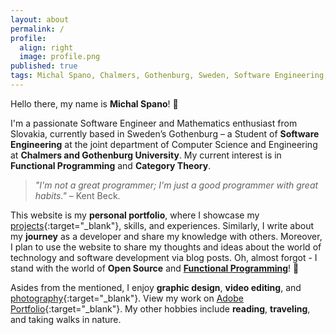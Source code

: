 ```yaml
---
layout: about
permalink: /
profile:
  align: right
  image: profile.png
published: true
tags: Michal Spano, Chalmers, Gothenburg, Sweden, Software Engineering, Software Developer, Functional Programming, Category Theory
---
```


Hello there, my name is **Michal Spano**! &#128075;

I'm a passionate Software Engineer and Mathematics enthusiast from Slovakia, currently based in Sweden’s Gothenburg – a Student of **Software Engineering** at the joint department of Computer Science and Engineering at **Chalmers and Gothenburg University**. My current interest is in **Functional Programming** and **Category Theory**.

> _"I'm not a great programmer; I'm just a good programmer with great habits."_ – Kent Beck.

This website is my **personal portfolio**, where I showcase my [projects](https://github.com/michalspano){:target="_blank"}, skills, and experiences. Similarly, I write about my **journey** as a developer and share my knowledge with others. Moreover, I plan to use the website to share my thoughts and ideas about the world of technology and software development via blog posts. Oh, almost forgot - I stand with the world of **Open Source** and [**Functional Programming**](https://fp.michalspano.com/)! &#128640;

Asides from the mentioned, I enjoy **graphic design**, **video editing**, and [photography](https://flickr.com/photos/197352203@N08/){:target="_blank"}. View my work on [Adobe Portfolio](https://michalspano.myportfolio.com/){:target="_blank"}. My other hobbies include **reading**, **traveling**, and taking walks in nature.
